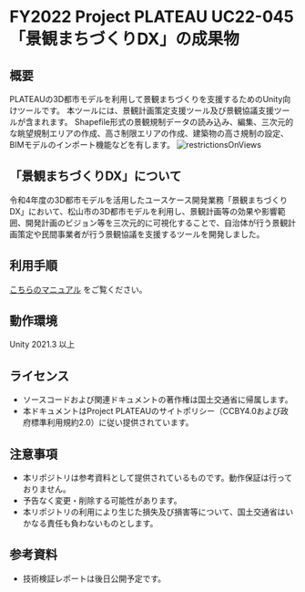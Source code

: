 # FY2022 Project PLATEAU UC22-045「景観まちづくりDX」の成果物

## 概要
PLATEAUの3D都市モデルを利用して景観まちづくりを支援するためのUnity向けツールです。
本ツールには、景観計画策定支援ツール及び景観協議支援ツールが含まれます。
Shapefile形式の景観規制データの読み込み、編集、三次元的な眺望規制エリアの作成、高さ制限エリアの作成、建築物の高さ規制の設定、BIMモデルのインポート機能などを有します。
![restrictionsOnViews](https://user-images.githubusercontent.com/79615787/224310314-89fd895b-f246-4089-b8f9-e5cc892dc3cc.png)


## 「景観まちづくりDX」について
令和4年度の3D都市モデルを活用したユースケース開発業務「景観まちづくりDX」において、松山市の3D都市モデルを利用し、景観計画等の効果や影響範囲、開発計画のビジョン等を三次元的に可視化することで、自治体が行う景観計画策定や民間事業者が行う景観協議を支援するツールを開発しました。


## 利用手順

[こちらのマニュアル](https://synesthesias.github.io/PLATEAU-UC22-045-landscape-design-tool) をご覧ください。

## 動作環境
Unity 2021.3 以上

## ライセンス

- ソースコードおよび関連ドキュメントの著作権は国土交通省に帰属します。
- 本ドキュメントはProject PLATEAUのサイトポリシー（CCBY4.0および政府標準利用規約2.0）に従い提供されています。

## 注意事項

- 本リポジトリは参考資料として提供されているものです。動作保証は行っておりません。
- 予告なく変更・削除する可能性があります。
- 本リポジトリの利用により生じた損失及び損害等について、国土交通省はいかなる責任も負わないものとします。

## 参考資料

- 技術検証レポートは後日公開予定です。
